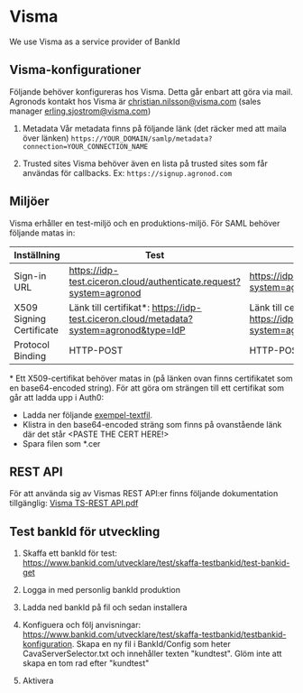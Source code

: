
# Visma

We use Visma as a service provider of BankId

## Visma-konfigurationer
Följande behöver konfigureras hos Visma. Detta går enbart att göra via mail. Agronods kontakt hos Visma är christian.nilsson@visma.com (sales manager erling.sjostrom@visma.com)

1. Metadata
Vår metadata finns på följande länk (det räcker med att maila över länken)
`https://YOUR_DOMAIN/samlp/metadata?connection=YOUR_CONNECTION_NAME`

2. Trusted sites
Visma behöver även en lista på trusted sites som får användas för callbacks. Ex:
`https://signup.agronod.com`

## Miljöer
Visma erhåller en test-miljö och en produktions-miljö. För SAML behöver följande matas in:

|Inställning|Test |Prod  |
|--|--|--|
|Sign-in URL  | https://idp-test.ciceron.cloud/authenticate.request?system=agronod  | https://idp.ciceron.cloud/authenticate.request?system=agronod |
|X509 Signing Certificate |Länk till certifikat*: https://idp-test.ciceron.cloud/metadata?system=agronod&type=IdP  |Länk till certifikat*: https://idp.ciceron.cloud/metadata?system=agronod&type=IdP  |
|Protocol Binding  |HTTP-POST  |HTTP-POST  |

\* Ett X509-certifikat behöver matas in (på länken ovan finns certifikatet som en base64-encoded string). För att göra om strängen till ett certifikat som går att ladda upp i Auth0:
- Ladda ner följande [exempel-textfil](/.attachments/Certificate-b4c4fffa-33d5-4513-abf5-2f552aec1f7a.txt).
- Klistra in den base64-encoded sträng som finns på ovanstående länk där det står <PASTE THE CERT HERE!>
- Spara filen som *.cer

## REST API
 
För att använda sig av Vismas REST API:er finns följande dokumentation tillgänglig:
[Visma TS-REST API.pdf](Visma%20TS-REST%20API.pdf)

## Test bankId för utveckling

1. Skaffa ett bankId för test: https://www.bankid.com/utvecklare/test/skaffa-testbankid/test-bankid-get

2. Logga in med personlig bankId produktion

3. Ladda ned bankId på fil och sedan installera

4. Konfiguera och följ anvisningar: https://www.bankid.com/utvecklare/test/skaffa-testbankid/testbankid-konfiguration. Skapa en ny fil i BankId/Config som heter CavaServerSelector.txt och innehåller texten "kundtest". Glöm inte att skapa en tom rad efter "kundtest"

5. Aktivera